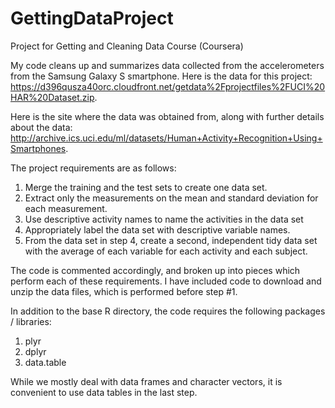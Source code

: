 GettingDataProject
==================

Project for Getting and Cleaning Data Course (Coursera)

My code cleans up and summarizes data collected from the accelerometers from the Samsung Galaxy S smartphone. 
Here is the data for this project: 
https://d396qusza40orc.cloudfront.net/getdata%2Fprojectfiles%2FUCI%20HAR%20Dataset.zip.

Here is the site where the data was obtained from, along with further details about the data: 
http://archive.ics.uci.edu/ml/datasets/Human+Activity+Recognition+Using+Smartphones.

The project requirements are as follows: 
1. Merge the training and the test sets to create one data set. 
2. Extract only the measurements on the mean and standard deviation for each measurement. 
3. Use descriptive activity names to name the activities in the data set 
4. Appropriately label the data set with descriptive variable names. 
5. From the data set in step 4, create a second, independent tidy data set with the average of each variable for each activity and each subject.

The code is commented accordingly, and broken up into pieces which perform each of these requirements. 
I have included code to download and unzip the data files, which is performed before step #1.

In addition to the base R directory, the code requires the following packages / libraries: 
1. plyr 
2. dplyr 
3. data.table

While we mostly deal with data frames and character vectors, it is convenient to use data tables in the last step.
